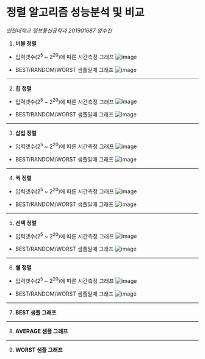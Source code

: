 # 정렬 알고리즘 성능분석 및 비교
*인천대학교 정보통신공학과 201901687 양수진*


1. **버블 정렬**
* 입력갯수(2<sup>5</sup> ~ 2<sup>20</sup>)에 따른 시간측정 그래프
![image](https://user-images.githubusercontent.com/101388182/166857892-d9d679a3-0e2c-4085-89e3-3333e0eac362.png)

* BEST/RANDOM/WORST 샘플일때 그래프
![image](https://user-images.githubusercontent.com/101388182/166857929-f9e963d1-5af9-4510-9f9c-e3eb1c21bf0a.png)

---
2. **힙 정렬**
* 입력갯수(2<sup>5</sup> ~ 2<sup>20</sup>)에 따른 시간측정 그래프
![image](https://user-images.githubusercontent.com/101388182/166858055-5ac0a108-0f66-4f3d-86ea-a87718d64972.png)

* BEST/RANDOM/WORST 샘플일때 그래프
![image](https://user-images.githubusercontent.com/101388182/166858066-9e5d5fe3-220b-4bf2-af7b-77a5659ec890.png)

---
3. **삽입 정렬**
* 입력갯수(2<sup>5</sup> ~ 2<sup>20</sup>)에 따른 시간측정 그래프
![image](https://user-images.githubusercontent.com/101388182/166858073-17fa5832-c77a-489c-9fe2-c8f1319ab335.png)

* BEST/RANDOM/WORST 샘플일때 그래프
![image](https://user-images.githubusercontent.com/101388182/166858085-9ca764b0-8369-4728-a9b1-bc12e047a17b.png)

---
4. **퀵 정렬**
* 입력갯수(2<sup>5</sup> ~ 2<sup>20</sup>)에 따른 시간측정 그래프
![image](https://user-images.githubusercontent.com/101388182/166858094-316f3058-99f2-4b49-a789-a425c997cc2b.png)

* BEST/RANDOM/WORST 샘플일때 그래프
![image](https://user-images.githubusercontent.com/101388182/166858099-fa10d471-e820-4150-8fb7-681a8f9523a7.png)

---
5. **선택 정렬**
* 입력갯수(2<sup>5</sup> ~ 2<sup>20</sup>)에 따른 시간측정 그래프
![image](https://user-images.githubusercontent.com/101388182/166858104-4ca0569b-481c-4dd3-91c9-87871bda152c.png)

* BEST/RANDOM/WORST 샘플일때 그래프
![image](https://user-images.githubusercontent.com/101388182/166858115-3569b34f-dcfc-477c-bdd6-6af57f68333d.png)

---
6. **쉘 정렬**  
* 입력갯수(2<sup>5</sup> ~ 2<sup>20</sup>)에 따른 시간측정 그래프
![image](https://user-images.githubusercontent.com/101388182/166858126-b1c81557-8d1c-4496-9b0a-5e701f26a2c8.png)

* BEST/RANDOM/WORST 샘플일때 그래프
![image](https://user-images.githubusercontent.com/101388182/166858139-65e710e1-8260-4109-98b1-c6cf41181666.png)

---
7. **BEST 샘플 그래프**

---
8. **AVERAGE 샘플 그래프**

---
9. **WORST 샘플 그래프**  
